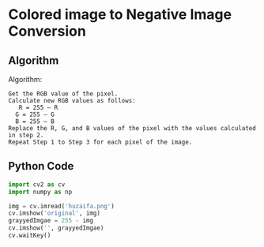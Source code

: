 # Colored image to Negative Image Conversion

## Algorithm

Algorithm:

```
Get the RGB value of the pixel.
Calculate new RGB values as follows:
   R = 255 – R
  G = 255 – G
  B = 255 – B
Replace the R, G, and B values of the pixel with the values calculated in step 2.
Repeat Step 1 to Step 3 for each pixel of the image.
```

## Python Code


```python
import cv2 as cv
import numpy as np

img = cv.imread('huzaifa.png')
cv.imshow('original', img)
grayyedImgae = 255 - img
cv.imshow('', grayyedImgae)
cv.waitKey()
```

